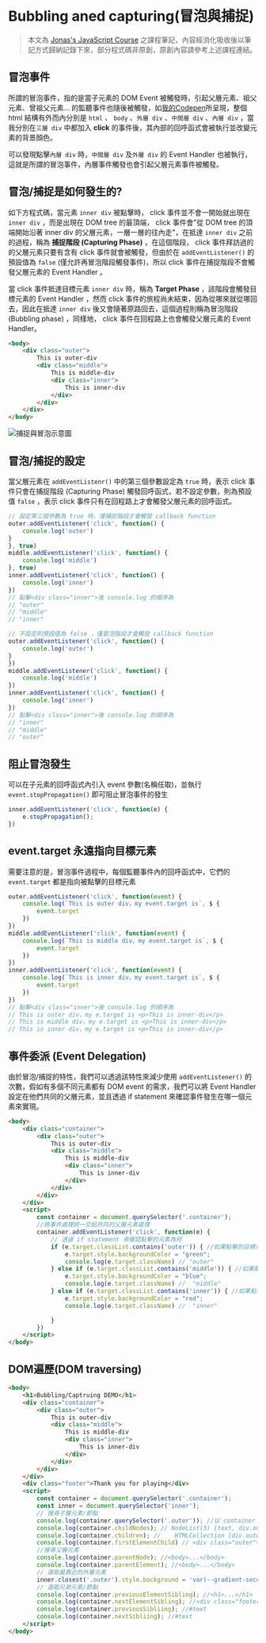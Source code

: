 # Bubbling aned capturing(冒泡與捕捉)

> 本文為 [Jonas's JavaScript Course](https://www.udemy.com/course/the-complete-javascript-course/) 之課程筆記，內容經消化吸收後以筆記方式歸納記錄下來，部分程式碼非原創，原創內容請參考上述課程連結。

## 冒泡事件

所謂的冒泡事件，指的是當子元素的 DOM Event 被觸發時，引起父層元素、祖父元素、曾祖父元素... 的監聽事件也隨後被觸發，如[我的Codepen](https://codepen.io/rickchiu/pen/abmdYMW)所呈現，整個 html 結構有外而內分別是 `html` 、 `body` 、`外層 div` 、`中間層 div` 、`內層 div` ，當我分別在`三層 div` 中都加入 **click** 的事件後，其內部的回呼函式會被執行並改變元素的背景顏色。

可以發現點擊`內層 div` 時，`中間層 div` 及`外層 div` 的 Event Handler 也被執行，這就是所謂的冒泡事件，內層事件觸發也會引起父層元素事件被觸發。

## 冒泡/捕捉是如何發生的?

如下方程式碼，當元素 `inner div` 被點擊時， click 事件並不會一開始就出現在 `inner div` ，而是出現在 DOM tree 的最頂端， click 事件會"從 DOM tree 的頂端開始沿著 inner div 的父層元素，一層一層的往內走"，在抵達 `inner div` 之前的過程，稱為 **捕捉階段 (Capturing Phase)** ，在這個階段， click 事件拜訪過的的父層元素只要有含有 click 事件就會被觸發，但由於在 `addEventListener()` 的預設值為 `false` (僅允許再冒泡階段觸發事件)，所以 click 事件在捕捉階段不會觸發父層元素的 Event Handler 。

當 click 事件抵達目標元素 `inner div` 時，稱為 **Target Phase** ，該階段會觸發目標元素的 Event Handler ，然而 click 事件的旅程尚未結束，因為從哪來就從哪回去，因此在抵達 `inner div` 後又會隨著原路回去，這個過程則稱為冒泡階段 (Bubbling phase) ，同樣地， click 事件在回程路上也會觸發父層元素的 Event Handler。

``` html
<body>
    <div class="outer">
        This is outer-div
        <div class="middle">
            This is middle-div
            <div class="inner">
                This is inner-div
            </div>
        </div>
    </div>
</body>
```

![捕捉與冒泡示意圖](https://github.com/ChiuWeiChung/IMGTANK/blob/main/dom/bubbling.jpg?raw=true)

## 冒泡/捕捉的設定

當父層元素在 `addEventListenr()` 中的第三個參數設定為 `true` 時，表示 click 事件只會在捕捉階段 (Capturing Phase) 觸發回呼函式，若不設定參數，則為預設值 `false` ，表示 click 事件只有在回程路上才會觸發父層元素的回呼函式。

``` js
// 設定第三個參數為 true 時，僅捕捉階段才會觸發 callback function
outer.addEventListener('click', function() {
    console.log('outer')
}
}, true)
middle.addEventListener('click', function() {
    console.log('middle')
}, true)
inner.addEventListener('click', function() {
    console.log('inner')
})
// 點擊<div class="inner">後 console.log 的順序為
// "outer"
// "middle"
// "inner"
```

``` js
// 不設定則預設值為 false ，僅冒泡階段才會觸發 callback function
outer.addEventListener('click', function() {
    console.log('outer')
}
})
middle.addEventListener('click', function() {
    console.log('middle')
})
inner.addEventListener('click', function() {
    console.log('inner')
})
// 點擊<div class="inner">後 console.log 的順序為
// "inner"
// "middle"
// "outer"
```

## 阻止冒泡發生

可以在子元素的回呼函式內引入 event 參數(名稱任取)，並執行 `event.stopPropagation()` 即可阻止冒泡事件的發生

``` js
inner.addEventListener('click', function(e) {
    e.stopPropagation(); 
})
```

## event.target 永遠指向目標元素

需要注意的是，冒泡事件過程中，每個監聽事件內的回呼函式中，它們的 `event.target` 都是指向被點擊的目標元素

``` js
outer.addEventListener('click', function(event) {
    console.log(`This is outer div，my event.target is`, $ {
        event.target
    })
})
middle.addEventListener('click', function(event) {
    console.log(`This is middle div，my event.target is`, $ {
        event.target
    })
})
inner.addEventListener('click', function(event) {
    console.log(`This is inner div，my event.target is`, $ {
        event.target
    })
})
// 點擊<div class="inner">後 console.log 的順序為 
// This is outer div，my e.target is <p>​This is inner-div​</p>​
// This is middle div，my e.target is <p>​This is inner-div​</p>​
// This is inner div，my e.target is <p>​This is inner-div​</p>​
```

## 事件委派 (Event Delegation)

由於冒泡/捕捉的特性，我們可以透過該特性來減少使用 `addEventListener()` 的次數，假如有多個不同元素都有 DOM event 的需求，我們可以將 Event Handler 設定在他們共同的父層元素，並且透過 if statement 來確認事件發生在哪一個元素來實現。

``` html
<body>
    <div class="container">
        <div class="outer">
            This is outer-div
            <div class="middle">
                This is middle-div
                <div class="inner">
                    This is inner-div
                </div>
            </div>
        </div>
    </div>
    <script>
        const container = document.querySelector('.container');
        //將事件處理統一交給共同的父層元素處理
        container.addEventListener('click', function(e) {
            // 透過 if statement 來確認點擊的元素為何
            if (e.target.classList.contains('outer')) { //如果點擊的目標元素的 class 為 "outer" 
                e.target.style.backgroundColor = "green";
                console.log(e.target.className) // "outer"
            } else if (e.target.classList.contains('middle')) { //如果點擊的目標元素的 class 為 "middle" 
                e.target.style.backgroundColor = "blue";
                console.log(e.target.className) //  "middle"
            } else if (e.target.classList.contains('inner')) { //如果點擊的目標元素的 class 為 "outer" 
                e.target.style.backgroundColor = "red";
                console.log(e.target.className) //  "inner"

            }
        })
    </script>
</body>
```

## DOM遍歷(DOM traversing)

``` html
<body>
    <h1>Bubbling/Captruing DEMO</h1>
    <div class="container">
        <div class="outer">
            This is outer-div
            <div class="middle">
                This is middle-div
                <div class="inner">
                    This is inner-div
                </div>
            </div>
        </div>
    </div>
    <div class="footer">Thank you for playing</div>
    <script>
        const container = document.querySelector('.container');
        const inner = document.querySelector('inner');
        // 搜尋子層元素/節點
        console.log(container.querySelector('.outer')); //以 container 為節點往內搜尋
        console.log(container.childNodes); // NodeList(3) [text, div.outer, text]
        console.log(container.children); //    HTMLCollection [div.outer]
        console.log(container.firstElementChild) // <div class="outer">...</div>
        //搜尋父層元素
        console.log(container.parentNode); //<body>...</body>   
        console.log(container.parentElement); //<body>...</body>
        // 選取最靠近的外層元素
        inner.closest('.outer').style.background = 'var(--gradient-secondary)';
        // 選取兄弟元素/節點
        console.log(container.previousElementSibling); //<h1>...</h1>
        console.log(container.nextElementSibling); //<div class="footer">...</div> 
        console.log(container.previousSibliing); //#text
        console.log(container.nextSibliing); //#text
    </script>
</body>
```
